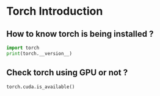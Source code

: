 # Torch Introduction

## How to know torch is being installed ? 

```python
import torch
print(torch.__version__)
```

## Check torch using GPU or not ?

```python
torch.cuda.is_available()
```